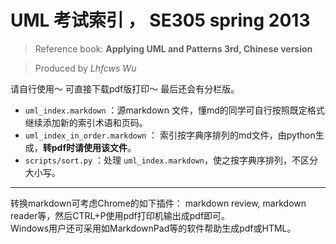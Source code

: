 
# UML 考试索引 ， SE305 spring 2013

> Reference book: **Applying UML and Patterns 3rd, Chinese version**

> Produced by *Lhfcws Wu*

请自行使用～ 可直接下载pdf版打印～ 最后还会有分栏版。

+ `uml_index.markdown` ：源markdown 文件，懂md的同学可自行按照既定格式继续添加新的索引术语和页码。
+ `uml_index_in_order.markdown` ： 索引按字典序排列的md文件，由python生成，**转pdf时请使用该文件**。
+ `scripts/sort.py` ：处理 `uml_index.markdown`，使之按字典序排列，不区分大小写。

***

转换markdown可考虑Chrome的如下插件： markdown review, markdown reader等，然后CTRL+P使用pdf打印机输出成pdf即可。  
Windows用户还可采用如MarkdownPad等的软件帮助生成pdf或HTML。
